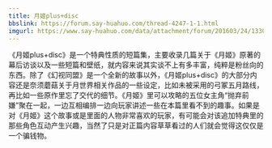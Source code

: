 ```yaml
---
title: 月姬plus+disc
bbslink: https://forum.say-huahuo.com/thread-4247-1-1.html
imgurl: https://www.say-huahuo.com/data/attachment/forum/201603/24/133042zvdm5guuqpzppsuf.jpg
---
```


《月姬plus+disc》是一个特典性质的短篇集，主要收录几篇关于《月姬》原著的幕后访谈以及一些短篇和壁纸，就内容来说其实谈不上有多丰富，纯粹是粉丝向的东西。除了《幻视同盟》是一个全新的故事以外，《月姬plus+disc》的大部分内容还是奈须蘑菇关于月世界相关作品的一些设定，比如未被采用的弓冢五月路线，再比如一些原作里忘了交代的细节。《月姬》里可以攻略的五位女主角“抛弃前嫌”聚在一起，一边互相编排一边向玩家讲述一些在本篇里看不到的趣事。如果是对《月姬》这个故事或是里面的人物非常喜欢的玩家，有可能会对该追加特典里的那些角色互动产生兴趣，当然了只是对正篇内容草草看过的人们就会觉得这仅仅是一个骗钱物。<!--more-->
